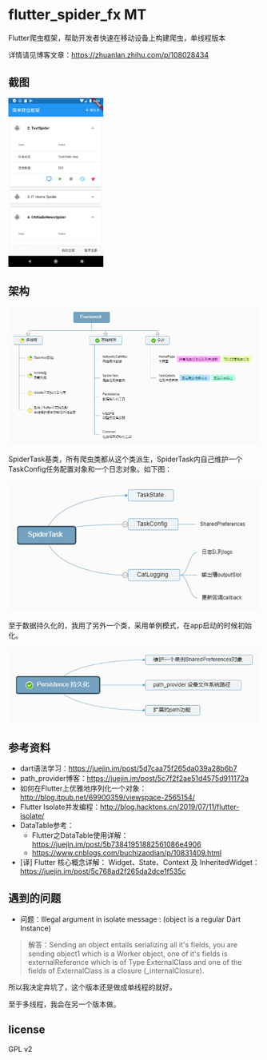 # flutter_spider_fx MT
Flutter爬虫框架，帮助开发者快速在移动设备上构建爬虫，单线程版本

详情请见博客文章：https://zhuanlan.zhihu.com/p/108028434

## 截图
<img src="./screenshots/Screenshot_1582126494.png" style="zoom: 33%;" />

## 架构

![](./screenshots/Framework.png)

SpiderTask基类，所有爬虫类都从这个类派生，SpiderTask内自己维护一个TaskConfig任务配置对象和一个日志对象。如下图：

![](./screenshots/SpiderTask.png)

至于数据持久化的，我用了另外一个类，采用单例模式，在app启动的时候初始化。

![](./screenshots/Persistence+持久化.png)

## 参考资料
- dart语法学习：https://juejin.im/post/5d7caa75f265da039a28b6b7
- path_provider博客：https://juejin.im/post/5c7f2f2ae51d4575d911172a
- 如何在Flutter上优雅地序列化一个对象：http://blog.itpub.net/69900359/viewspace-2565154/
- Flutter Isolate并发编程：http://blog.hacktons.cn/2019/07/11/flutter-isolate/
- DataTable参考：
    - Flutter之DataTable使用详解：https://juejin.im/post/5b73841951882561086e4906
    - https://www.cnblogs.com/buchizaodian/p/10831409.html
- [译] Flutter 核心概念详解： Widget、State、Context 及 InheritedWidget：https://juejin.im/post/5c768ad2f265da2dce1f535c

## 遇到的问题
- 问题：Illegal argument in isolate message : (object is a regular Dart Instance)

>解答：Sending an object entails serializing all it's fields, you are sending object1 which is a Worker object, one of it's fields is externalReference which is of Type ExternalClass and one of the fields of ExternalClass is a closure (_internalClosure).

所以我决定弃坑了，这个版本还是做成单线程的就好。

至于多线程，我会在另一个版本做。

## license
GPL v2
